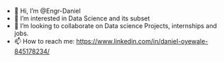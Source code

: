 - 👋 Hi, I’m @Engr-Daniel
- 👀 I’m interested in Data Science and its subset
- 💞️ I’m looking to collaborate on Data science Projects, internships and jobs.
- 📫 How to reach me: https://www.linkedin.com/in/daniel-oyewale-845178234/

<!---
Engr-Daniel/Engr-Daniel is a ✨ special ✨ repository because its `README.md` (this file) appears on your GitHub profile.
You can click the Preview link to take a look at your changes.
--->
